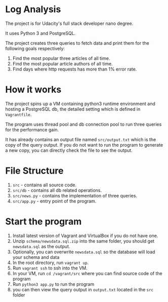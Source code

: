 # Log Analysis
The project is for Udacity's full stack developer nano degree.

It uses Python 3 and PostgreSQL.

The project creates three queries to fetch data and print them for the following goals respectively:

1. Find the most popular three articles of all time.
2. Find the most popular article authors of all time.
3. Find days where http requests has more than 1% error rate.


# How it works
The project spins up a VM containing python3 runtime environment and hosting a PostgreSQL db, the detailed setting which is defined in `Vagrantfile`.

The program uses thread pool and db connection pool to run three queries for the performance gain.

It has already contains an output file named `src/output.txt` which is the copy of
the query output. If you do not want to run the program to generate a new copy, you can directly check the file to see the output.


# File Structure
1. `src` - contains all source code.
2. `src/db` - contains all db related operations.
3. `src/news.py` - contains the implementation of three queries.
4. `src/app.py` - entry point of the program.

# Start the program
1. Install latest version of Vagrant and VirtualBox if you do not have one.
2. Unzip `schema/newsdata.sql.zip` into the same folder, you should get `newsdata.sql` as the output.
3. Optionally, you can overwrite `newsdata.sql` so the database will load your schema and data
4. In the root directory, run `vagrant up`.
5. Run `vagrant ssh` to ssh into the VM.
6. In your VM, run `cd /vagrant/src` where you can find source code of the program
7. Run `python3 app.py` to run the program
8. you can then view the query output in `output.txt` located in the
`src` folder
